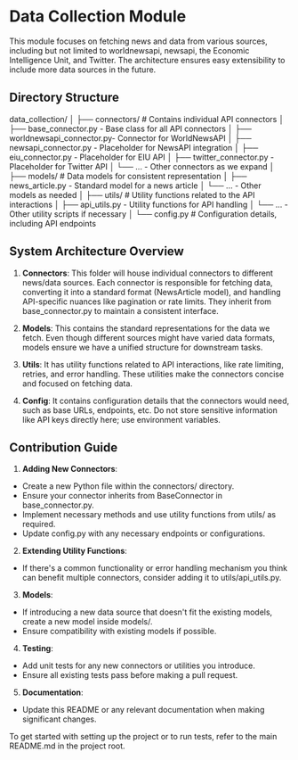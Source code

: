 # Data Collection Module

This module focuses on fetching news and data from various sources, including but not limited to worldnewsapi, newsapi, the Economic Intelligence Unit, and Twitter. The architecture ensures easy extensibility to include more data sources in the future.


## Directory Structure

data_collection/
│
├── connectors/                  # Contains individual API connectors
│   ├── base_connector.py        - Base class for all API connectors
│   ├── worldnewsapi_connector.py- Connector for WorldNewsAPI
│   ├── newsapi_connector.py     - Placeholder for NewsAPI integration
│   ├── eiu_connector.py         - Placeholder for EIU API
│   ├── twitter_connector.py     - Placeholder for Twitter API
│   └── ...                      - Other connectors as we expand
│
├── models/                      # Data models for consistent representation
│   ├── news_article.py          - Standard model for a news article
│   └── ...                      - Other models as needed
│
├── utils/                       # Utility functions related to the API interactions
│   ├── api_utils.py             - Utility functions for API handling
│   └── ...                      - Other utility scripts if necessary
│
└── config.py                    # Configuration details, including API endpoints


## System Architecture Overview
1. **Connectors**: This folder will house individual connectors to different news/data sources. Each connector is responsible for fetching data, converting it into a standard format (NewsArticle model), and handling API-specific nuances like pagination or rate limits. They inherit from base_connector.py to maintain a consistent interface.

2. **Models**: This contains the standard representations for the data we fetch. Even though different sources might have varied data formats, models ensure we have a unified structure for downstream tasks.

3. **Utils**: It has utility functions related to API interactions, like rate limiting, retries, and error handling. These utilities make the connectors concise and focused on fetching data.

4. **Config**: It contains configuration details that the connectors would need, such as base URLs, endpoints, etc. Do not store sensitive information like API keys directly here; use environment variables.

## Contribution Guide
1. **Adding New Connectors**:
- Create a new Python file within the connectors/ directory.
- Ensure your connector inherits from BaseConnector in base_connector.py.
- Implement necessary methods and use utility functions from utils/ as required.
- Update config.py with any necessary endpoints or configurations.

2. **Extending Utility Functions**:
- If there's a common functionality or error handling mechanism you think can benefit multiple connectors, consider adding it to utils/api_utils.py.

3. **Models**:
- If introducing a new data source that doesn't fit the existing models, create a new model inside models/.
- Ensure compatibility with existing models if possible.

4. **Testing**:
- Add unit tests for any new connectors or utilities you introduce.
- Ensure all existing tests pass before making a pull request.

5. **Documentation**:
- Update this README or any relevant documentation when making significant changes.


To get started with setting up the project or to run tests, refer to the main README.md in the project root.